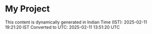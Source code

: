 # My Project

This content is dynamically generated in Indian Time (IST): 2025-02-11 19:21:20 IST
Converted to UTC: 2025-02-11 13:51:20 UTC
